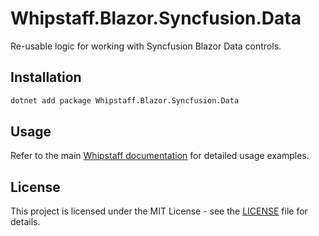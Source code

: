 # Whipstaff.Blazor.Syncfusion.Data

Re-usable logic for working with Syncfusion Blazor Data controls.

## Installation

```bash
dotnet add package Whipstaff.Blazor.Syncfusion.Data
```

## Usage

Refer to the main [Whipstaff documentation](https://github.com/dpvreony/whipstaff) for detailed usage examples.

## License

This project is licensed under the MIT License - see the [LICENSE](https://github.com/dpvreony/whipstaff/blob/main/LICENSE) file for details.
